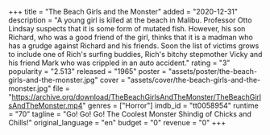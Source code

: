 +++
title = "The Beach Girls and the Monster"
added = "2020-12-31"
description = "A young girl is killed at the beach in Malibu. Professor Otto Lindsay suspects that it is some form of mutated fish. However, his son Richard, who was a good friend of the girl, thinks that it is a madman who has a grudge against Richard and his friends. Soon the list of victims grows to include one of Rich's surfing buddies, Rich's bitchy stepmother Vicky and his friend Mark who was crippled in an auto accident."
rating = "3"
popularity = "2.513"
released = "1965"
poster = "assets/poster/the-beach-girls-and-the-monster.jpg"
cover = "assets/cover/the-beach-girls-and-the-monster.jpg"
file = "https://archive.org/download/TheBeachGirlsAndTheMonster/TheBeachGirlsAndTheMonster.mp4"
genres = ["Horror"]
imdb_id = "tt0058954"
runtime = "70"
tagline = "Go! Go! Go! The Coolest Monster Shindig of Chicks and Chills!"
original_language = "en"
budget = "0"
revenue = "0"
+++
